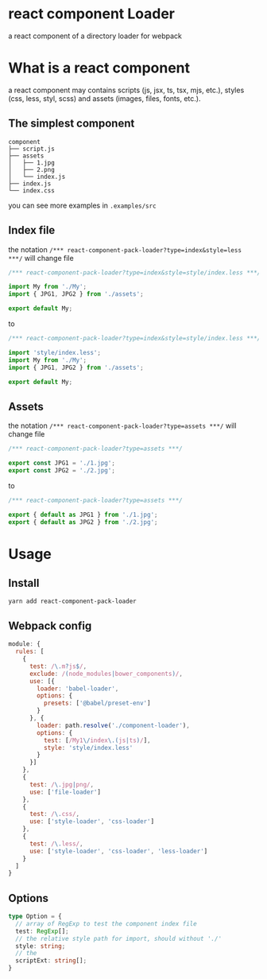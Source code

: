 # react component Loader
a react component of a directory loader for webpack

# What is a react component
a react component may contains scripts (js, jsx, ts, tsx, mjs, etc.), styles (css, less, styl, scss) and assets (images, files, fonts, etc.).

## The simplest component
```
component
├── script.js
├── assets
│   ├── 1.jpg
│   ├── 2.png
│   └── index.js
├── index.js
└── index.css
```
you can see more examples in `.examples/src`

## Index file
the notation `/*** react-component-pack-loader?type=index&style=less ***/` will change file
```javascript
/*** react-component-pack-loader?type=index&style=style/index.less ***/

import My from './My';
import { JPG1, JPG2 } from './assets';

export default My;
```

to
```javascript
/*** react-component-pack-loader?type=index&style=style/index.less ***/

import 'style/index.less';
import My from './My';
import { JPG1, JPG2 } from './assets';

export default My;
```


## Assets
the notation `/*** react-component-pack-loader?type=assets ***/` will change file
```javascript
/*** react-component-pack-loader?type=assets ***/

export const JPG1 = './1.jpg';
export const JPG2 = './2.jpg';
```

to
```javascript
/*** react-component-pack-loader?type=assets ***/

export { default as JPG1 } from './1.jpg';
export { default as JPG2 } from './2.jpg';
```


# Usage
## Install
```
yarn add react-component-pack-loader
```

## Webpack config
```javascript
module: {
  rules: [
    {
      test: /\.m?js$/,
      exclude: /(node_modules|bower_components)/,
      use: [{
        loader: 'babel-loader',
        options: {
          presets: ['@babel/preset-env']
        }
      }, {
        loader: path.resolve('./component-loader'),
        options: {
          test: [/My1\/index\.(js|ts)/],
          style: 'style/index.less'
        }
      }]
    },
    {
      test: /\.jpg|png/,
      use: ['file-loader']
    },
    {
      test: /\.css/,
      use: ['style-loader', 'css-loader']
    },
    {
      test: /\.less/,
      use: ['style-loader', 'css-loader', 'less-loader']
    }
  ]
}
```

## Options

```typescript
type Option = {
  // array of RegExp to test the component index file
  test: RegExp[];
  // the relative style path for import, should without './'
  style: string;
  // the
  scriptExt: string[];
}
```
